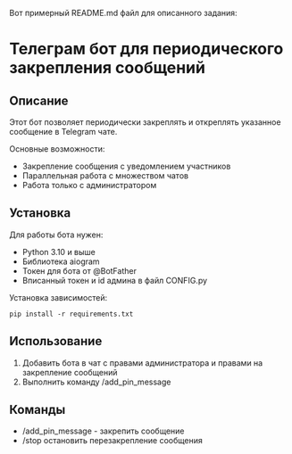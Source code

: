 Вот примерный README.md файл для описанного задания:

# Телеграм бот для периодического закрепления сообщений

## Описание

Этот бот позволяет периодически закреплять и откреплять указанное сообщение в Telegram чате. 

Основные возможности:

- Закрепление сообщения с уведомлением участников
- Параллельная работа с множеством чатов
- Работа только с администратором

## Установка

Для работы бота нужен:

- Python 3.10 и выше
- Библиотека aiogram
- Токен для бота от @BotFather
- Вписанный токен и id админа в файл CONFIG.py

Установка зависимостей:

```
pip install -r requirements.txt 
```

## Использование

1. Добавить бота в чат с правами администратора и правами на закрепление сообщений
2. Выполнить команду /add_pin_message 
## Команды

- /add_pin_message - закрепить сообщение
- /stop остановить перезакрепление сообщения
